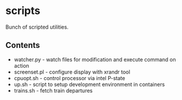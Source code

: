 # scripts
Bunch of scripted utilities. 

## Contents
* watcher.py - watch files for modification and execute command on action
* screenset.pl - configure display with xrandr tool
* cpuopt.sh - control processor via intel P-state
* up.sh - script to setup development environment in containers
* trains.sh - fetch train departures
